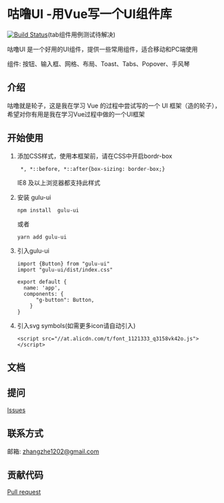 # 咕噜UI -用Vue写一个UI组件库
[![Build Status](https://travis-ci.org/mamba1202/gulu-ui.svg?branch=master)](https://travis-ci.org/mamba1202/gulu-ui)(tab组件用例测试待解决)


咕噜UI 是一个好用的UI组件，提供一些常用组件，适合移动和PC端使用


组件: 按钮、输入框、网格、布局、Toast、Tabs、Popover、手风琴
## 介绍
咕噜就是轮子，这是我在学习 Vue 的过程中尝试写的一个 UI 框架（造的轮子），希望对你有用是我在学习Vue过程中做的一个UI框架

## 开始使用
1. 添加CSS样式，使用本框架前，请在CSS中开启bordr-box

    ```
     *, *::before, *::after{box-sizing: border-box;}
    ```
     IE8 及以上浏览器都支持此样式

2. 安装 gulu-ui
    ```
    npm install  gulu-ui
    ```
    或者
    ```
    yarn add gulu-ui
    ```
3. 引入gulu-ui
    ```
    import {Button} from "gulu-ui"
    import "gulu-ui/dist/index.css"

    export default {
      name: 'app',
      components: {
          "g-button": Button,
        }
    }
    ```
4. 引入svg symbols(如需更多icon请自动引入)
    ```
    <script src="//at.alicdn.com/t/font_1121333_q3158vk42o.js"></script>
    ```

## 文档

## 提问
[Issues](https://github.com/mamba1202/gulu-ui/issues)
## 联系方式
邮箱: zhangzhe1202@gmail.com

## 贡献代码
[Pull request](https://github.com/mamba1202/gulu-ui/pulls)

